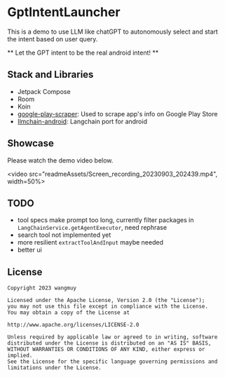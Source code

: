 # GptIntentLauncher
This is a demo to use LLM like chatGPT to autonomously select and start the intent based on user query.

** Let the GPT intent to be the real android intent! **

## Stack and Libraries
* Jetpack Compose
* Room
* Koin
* [google-play-scraper](https://github.com/arthur3486/google-play-scraper-kotlin): Used to scrape app's info on Google Play Store
* [llmchain-android](https://github.com/wangmuy/llmchain/tree/android): Langchain port for android

## Showcase
Please watch the demo video below.

<video src="readmeAssets/Screen_recording_20230903_202439.mp4", width=50%>

## TODO
* tool specs make prompt too long, currently filter packages in `LangChainService.getAgentExecutor`, need rephrase
* search tool not implemented yet
* more resilient `extractToolAndInput` maybe needed
* better ui

## License
```text
Copyright 2023 wangmuy

Licensed under the Apache License, Version 2.0 (the "License");
you may not use this file except in compliance with the License.
You may obtain a copy of the License at

http://www.apache.org/licenses/LICENSE-2.0

Unless required by applicable law or agreed to in writing, software
distributed under the License is distributed on an "AS IS" BASIS,
WITHOUT WARRANTIES OR CONDITIONS OF ANY KIND, either express or implied.
See the License for the specific language governing permissions and
limitations under the License.
```
